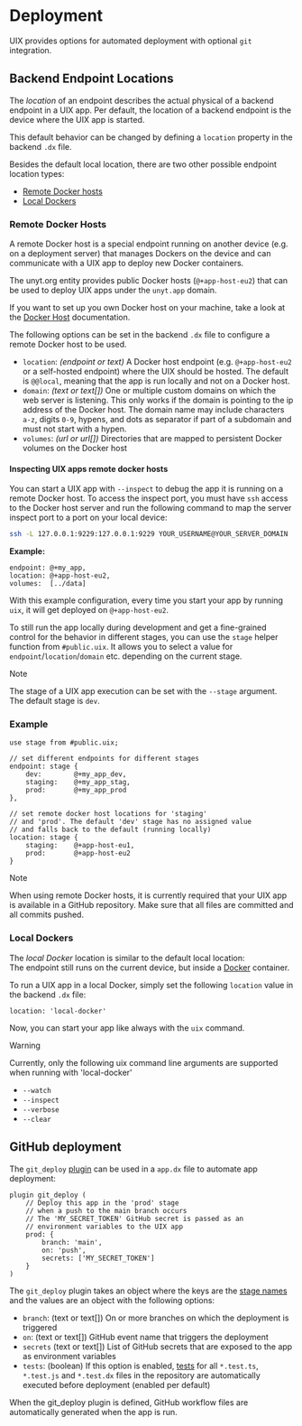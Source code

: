 # Deployment
UIX provides options for automated deployment with optional `git` integration.

## Backend Endpoint Locations

The *location* of an endpoint describes the actual physical of a backend endpoint in a UIX app.
Per default, the location of a backend endpoint is the device where the UIX app is started.

This default behavior can be changed by defining a `location` property in the backend `.dx` file.

Besides the default local location, 
there are two other possible endpoint location types:
 * [Remote Docker hosts](#remote-docker-hosts)
 * [Local Dockers](#local-dockers)

### Remote Docker Hosts

A remote Docker host is a special endpoint running on another device (e.g. on a deployment server) that manages Dockers on the device and can communicate with a UIX app to deploy new Docker containers.

The unyt.org entity provides public Docker hosts (`@+app-host-eu2`) that can be used to deploy UIX apps under the `unyt.app` domain.

If you want to set up you own Docker host on your machine, take a look at the [Docker Host](https://github.com/unyt-org/docker-host/) documentation.

The following options can be set in the backend `.dx` file to configure a remote Docker host to be used.

* `location`: *(endpoint or text)* A Docker host endpoint (e.g. `@+app-host-eu2` or a self-hosted endpoint) where the UIX should be hosted. The default is `@@local`, meaning that the app is run locally and not on a Docker host.
* `domain`: *(text or text[])* One or multiple custom domains on which the web server is listening. This only works if the domain is pointing to the ip address of the Docker host. The domain name may include characters `a-z`, digits `0-9`, hypens, and dots as separator if part of a subdomain and must not start with a hypen.
* `volumes`: *(url or url[])* Directories that are mapped to persistent Docker volumes on the Docker host


#### Inspecting UIX apps remote docker hosts

You can start a UIX app with `--inspect` to debug the app it is running on a remote Docker host.
To access the inspect port, you must have `ssh` access to the Docker host server and run the following command to map the server inspect port to a port on your local device:

```bash
ssh -L 127.0.0.1:9229:127.0.0.1:9229 YOUR_USERNAME@YOUR_SERVER_DOMAIN
```

**Example:**

```datex
endpoint: @+my_app,
location: @+app-host-eu2,
volumes:  [../data]
```

With this example configuration, every time you start your app by running `uix`,
it will get deployed on `@+app-host-eu2`.

To still run the app locally during development and
get a fine-grained control for the behavior in different stages,
you can use the `stage` helper function from `#public.uix`.
It allows you to select a value for `endpoint`/`location`/`domain` etc.
depending on the current stage.

> [!NOTE]
> The stage of a UIX app execution can be set with the `--stage` argument.
> The default stage is `dev`.

### Example
```datex
use stage from #public.uix;

// set different endpoints for different stages
endpoint: stage {
    dev:        @+my_app_dev,
    staging:    @+my_app_stag,
    prod:       @+my_app_prod
},

// set remote docker host locations for 'staging'
// and 'prod'. The default 'dev' stage has no assigned value 
// and falls back to the default (running locally)
location: stage {
    staging:    @+app-host-eu1,
    prod:       @+app-host-eu2
}
```

> [!NOTE]
> When using remote Docker hosts, it is currently required that
> your UIX app is available in a GitHub repository. Make sure
> that all files are committed and all commits pushed.

### Local Dockers

The *local Docker* location is similar to the default local location:<br>
The endpoint still runs on the current device, but inside a [Docker](https://www.docker.com/) container.

To run a UIX app in a local Docker, simply set the following `location` value in the backend `.dx` file:
```
location: 'local-docker'
```

Now, you can start your app like always with the `uix` command.

> [!WARNING]
> Currently, only the following uix command line arguments are supported when running with 'local-docker'
> * `--watch`
> * `--inspect`
> * `--verbose`
> * `--clear`


## GitHub deployment

The `git_deploy` [plugin](./17%20Plugins.md) can be used in a `app.dx` file to automate app deployment:

```datex
plugin git_deploy (
    // Deploy this app in the 'prod' stage
    // when a push to the main branch occurs
    // The 'MY_SECRET_TOKEN' GitHub secret is passed as an
    // environment variables to the UIX app
    prod: {
        branch: 'main',
        on: 'push',
        secrets: ['MY_SECRET_TOKEN']
    }
)
```


The `git_deploy` plugin takes an object where the keys are the [stage names](#app-deployment-stages) and the values are an object with the following options:

* `branch`: (text or text[]) On or more branches on which the deployment is triggered
* `on`: (text or text[]) GitHub event name that triggers the deployment
* `secrets` (text or text[]) List of GitHub secrets that are exposed to the app as environment variables
* `tests`: (boolean) If this option is enabled, [tests](https://github.com/unyt-org/unyt-tests/) for all `*.test.ts`, `*.test.js` and `*.test.dx`
    files in the repository are automatically executed before deployment (enabled per default)

When the git_deploy plugin is defined, GitHub workflow files are automatically generated when the app is run.

